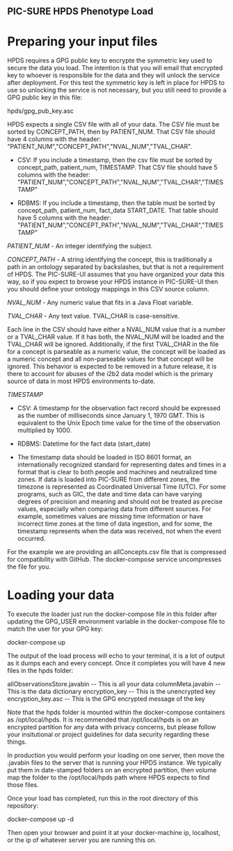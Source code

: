 PIC-SURE HPDS Phenotype Load 
----------------------------

# Preparing your input files

HPDS requires a GPG public key to encrypte the symmetric key used to secure
the data you load. The intention is that you will email that encrypted key
to whoever is responsible for the data and they will unlock the service after
deployment. For this test the symmetric key is left in place for HPDS to use
so unlocking the service is not necessary, but you still need to provide
a GPG public key in this file:

hpds/gpg_pub_key.asc

HPDS expects a single CSV file with all of your data. 
The CSV file must be sorted by CONCEPT_PATH, then by PATIENT_NUM. That CSV file should have 4 columns with the header: "PATIENT_NUM","CONCEPT_PATH","NVAL_NUM","TVAL_CHAR". 

* CSV: If you include a timestamp, then the csv file must be sorted by concept_path, patient_num, TIMESTAMP. That CSV file should have 5 columns with the header: "PATIENT_NUM","CONCEPT_PATH","NVAL_NUM","TVAL_CHAR","TIMESTAMP"

* RDBMS: If you include a timestamp, then the table must be sorted by concept_path, patient_num, fact_data START_DATE. That table should have 5 columns with the header: "PATIENT_NUM","CONCEPT_PATH","NVAL_NUM","TVAL_CHAR","TIMESTAMP"




*PATIENT_NUM* - An integer identifying the subject.

*CONCEPT_PATH* - A string identifying the concept, this is traditionally a 
path in an ontology separated by backslashes, but that is not a requirement
of HPDS. The PIC-SURE-UI assumes that you have organized your data this way,
so if you expect to browse your HPDS instance in PIC-SURE-UI then you should
define your ontology mappings in this CSV source column.

*NVAL_NUM* - Any numeric value that fits in a Java Float variable.

*TVAL_CHAR* - Any text value. TVAL_CHAR is case-sensitive.

Each line in the CSV should have either a NVAL_NUM value that is a number
or a TVAL_CHAR value. If it has both, the NVAL_NUM will be loaded and the
TVAL_CHAR will be ignored. Additionally, if the first TVAL_CHAR in the file
for a concept is parseable as a numeric value, the concept will be loaded as
a numeric concept and all non-parseable values for that concept will be ignored.
This behavior is expected to be removed in a future release, it is there to
account for abuses of the i2b2 data model which is the primary source of
data in most HPDS environments to-date.

*TIMESTAMP*	
* CSV: A timestamp for the observation fact record should be expressed as the number of milliseconds since January 1, 1970 GMT. This is equivalent to the Unix Epoch time value for the time of the observation multiplied by 1000.

* RDBMS: Datetime for the fact data (start_date)

* The timestamp data should be loaded in ISO 8601 format, an internationally recognized standard for representing dates and times in a format that is clear to both people and machines and neutralized time zones. If data is loaded into PIC-SURE from different zones, the timezone is represented as Coordinated Universal Time (UTC). For some programs, such as GIC, the date and time data can have varying degrees of precision and meaning and should not be treated as precise values, especially when comparing data from different sources. For example, sometimes values are missing time information or have incorrect time zones at the time of data ingestion, and for some, the timestamp represents when the data was received, not when the event occurred.

For the example we are providing an allConcepts.csv file that is compressed
for compatibility with GitHub. The docker-compose service uncompresses the
file for you.

# Loading your data

To execute the loader just run the docker-compose file in this folder after 
updating the GPG_USER environment variable in the docker-compose file to match 
the user for your GPG key:

docker-compose up

The output of the load process will echo to your terminal, it is a lot
of output as it dumps each and every concept. Once it completes you will 
have 4 new files in the hpds folder:

allObservationsStore.javabin  -- This is all your data
columnMeta.javabin  -- This is the data dictionary
encryption_key  -- This is the unencrypted key
encryption_key.asc  -- This is the GPG encrypted message of the key

Note that the hpds folder is mounted within the docker-compose containers
as /opt/local/hpds. It is recommended that /opt/local/hpds is on an encrypted 
partition for any data with privacy concerns, but please follow your insitutional 
or project guidelines for data security regarding these things.

In production you would perform your loading on one server, then move the .javabin
files to the server that is running your HPDS instance. We typically put them
in date-stamped folders on an encrypted partition, then volume map the folder
to the /opt/local/hpds path where HPDS expects to find those files.

Once your load has completed, run this in the root directory of this 
repository:

docker-compose up -d

Then open your browser and point it at your docker-machine ip, localhost, or
the ip of whatever server you are running this on.


